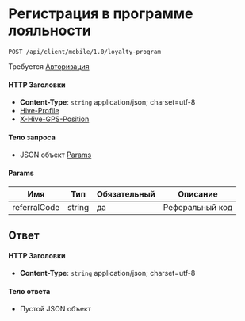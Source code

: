 # Регистрация в программе лояльности

`POST /api/client/mobile/1.0/loyalty-program`

Требуется [Авторизация](hmac.md)
#### HTTP Заголовки
* **Content-Type**: `string` application/json; charset=utf-8
* [Hive-Profile](http_headers.md)
* [X-Hive-GPS-Position](http_headers.md)

#### Тело запроса
* JSON объект [Params](#Params-fields)

<a name="Params-fields"></a>
#### Params
Имя | Тип | Обязательный | Описание 
--- | --- | --- | --- 
referralCode | string | да | Реферальный код


## Ответ

#### HTTP Заголовки
* **Content-Type**: `string` application/json; charset=utf-8

#### Тело ответа
* Пустой JSON объект
